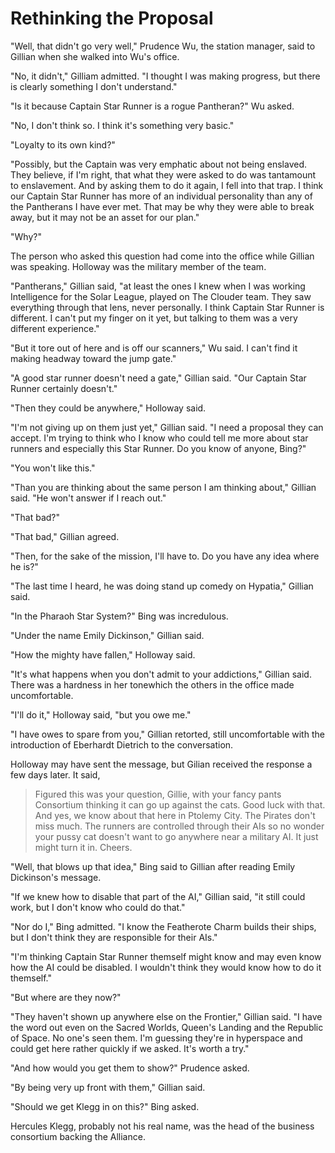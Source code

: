 # Rethinking the Proposal #


"Well, that didn't go very well," Prudence Wu, the station manager,
said to Gillian when she walked into Wu's office.

"No, it didn't," Gilliam admitted. "I thought I was making progress,
but there is clearly something I don't understand."

"Is it because Captain Star Runner is a rogue Pantheran?" Wu asked.

"No, I don't think so. I think it's something very basic."

"Loyalty to its own kind?"

"Possibly, but the Captain was very   emphatic about not being enslaved.
They believe, if I'm right, that what they were asked to do was
tantamount to enslavement. And by asking them to do it again, I fell
into that trap. I think our Captain Star Runner has more of an individual
personality than any of the Pantherans I have ever met. That may be
why they were able to break away, but it may not be an asset for our
plan."

"Why?"

The person who asked this question had come into the office while
Gillian was speaking. Holloway was the military member of the team.

"Pantherans," Gillian said, "at least the ones I knew when I was
working Intelligence for the Solar League, played on The Clouder team.
They saw everything through that lens, never personally. I think
Captain Star Runner is different. I can't put my finger on it yet, but
talking to them was a very different experience."

"But it tore out of here and is off our scanners," Wu said. I can't
find it making headway toward the jump gate."

"A good star runner doesn't need a gate," Gillian said. "Our Captain
Star Runner certainly doesn't."

"Then they could be anywhere," Holloway said.

"I'm not giving up on them just yet," Gillian said. "I need a proposal
they can accept. I'm trying to think who I know who could tell me more
about star runners and especially this Star Runner. Do you know of
anyone, Bing?" 

"You won't like this."

"Than you are thinking about the same person I am thinking about,"
Gillian said. "He won't answer if I reach out."

"That bad?"

"That bad," Gillian agreed.

"Then, for the sake of the mission, I'll have to. Do you have any idea
where he is?"

"The last time I heard, he was doing stand up comedy on Hypatia,"
Gillian said.

"In the Pharaoh Star System?" Bing was incredulous.

"Under the name Emily Dickinson," Gillian said.

"How the mighty have fallen," Holloway said.

"It's what happens when you don't admit to your addictions," Gillian
said. There was a hardness in her tonewhich  the others in the office
made uncomfortable. 

"I'll do it," Holloway said, "but you owe me."

"I have owes to spare from you," Gillian retorted, still uncomfortable
with the introduction of Eberhardt Dietrich to the conversation.

Holloway may have sent the message, but Gilian received the response a
few days later. It said,

> Figured this was your question, Gillie, with your fancy pants
> Consortium thinking it can go up against the cats. Good luck with
> that. And yes, we know about that here in Ptolemy City. The Pirates
> don't miss much. The runners are controlled through their AIs so no
> wonder your pussy cat doesn't want to go anywhere near a military
> AI. It just might turn it in. Cheers.


"Well, that blows up that idea," Bing said to Gillian after reading
Emily Dickinson's message.

"If we knew how to disable that part of the AI," Gillian said, "it
still could work, but I don't know who could do that."

"Nor do I," Bing admitted. "I know the Featherote Charm builds their
ships, but I don't think they are responsible for their AIs."

"I'm thinking Captain Star Runner themself might know and may even
know how the AI could be disabled. I wouldn't think they would know
how to do it themself."

"But where are they now?"

"They haven't shown up anywhere else on the Frontier," Gillian said.
"I have the word out even on the Sacred Worlds, Queen's Landing and
the Republic of Space. No one's seen them. I'm guessing they're in
hyperspace and could get here rather quickly if we asked. It's worth a
try."

"And how would you get them to show?" Prudence asked.

"By being very up front with them," Gillian said.

"Should we get Klegg in on this?" Bing asked.

Hercules Klegg, probably not his real name, was the head of the
business consortium backing the Alliance. 
